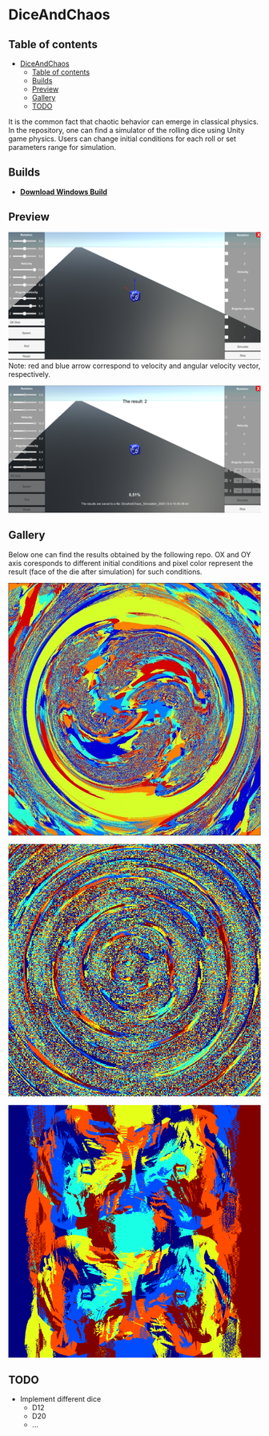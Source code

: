 # DiceAndChaos

## Table of contents

- [DiceAndChaos](#diceandchaos)
  - [Table of contents](#table-of-contents)
  - [Builds](#builds)
  - [Preview](#preview)
  - [Gallery](#gallery)
  - [TODO](#todo)

It is the common fact that chaotic behavior can emerge in classical physics. In the repository, one can find a simulator of the rolling dice using Unity game physics. Users can change initial conditions for each roll or set parameters range for simulation.

## Builds

- [**Download Windows Build**](https://github.com/andywiecko/DiceAndChaos/releases/download/v1.0/v1-0.zip)

## Preview

![Game preview 01](img/InGame01.png)
Note: red and blue arrow correspond to velocity and angular velocity vector, respectively.

![Game preview 02](img/InGame02.png)

## Gallery

Below one can find the results obtained by the following repo.
OX and OY axis coresponds to different initial conditions and pixel color represent the result (face of the die after simulation) for such conditions.

![Result 01](img/Result01.png)

![Result 02](img/Result02.png)

![Result 03](img/Result03.png)

## TODO

- Implement different dice
  - D12
  - D20
  - ...
